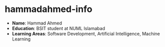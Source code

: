 # hammadahmed-info

- **Name**: Hammad Ahmed
- **Education**: BSIT student at NUML Islamabad
- **Learning Areas**: Software Development, Artificial Intelligence, Machine Learning
